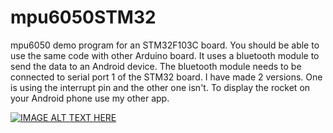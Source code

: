 # mpu6050STM32
mpu6050 demo program for an STM32F103C board. You should be able to use the same code with other Arduino board. It uses a bluetooth module to send the data to an Android device. The bluetooth module needs to be connected to serial port 1 of the STM32 board.
I have made 2 versions. One is using the interrupt pin and the other one isn't.
To display the rocket on your Android phone use my other app.

[![IMAGE ALT TEXT HERE](https://img.youtube.com/vi/qz4jsMyJYC4/0.jpg)](https://www.youtube.com/watch?v=qz4jsMyJYC4)
